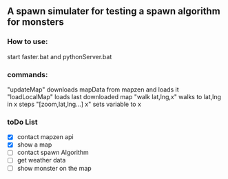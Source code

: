 ## A spawn simulater for testing a spawn algorithm for monsters
### How to use:
start faster.bat and pythonServer.bat
### commands:
"updateMap" downloads mapData from mapzen and loads it
"loadLocalMap" loads last downloaded map
"walk lat,lng,x" walks to lat,lng in x steps
"[zoom,lat,lng...] x" sets variable to x 
### toDo List
- [x] contact mapzen api
- [x] show a map
- [ ] contact spawn Algorithm
- [ ] get weather data
- [ ] show monster on the map
